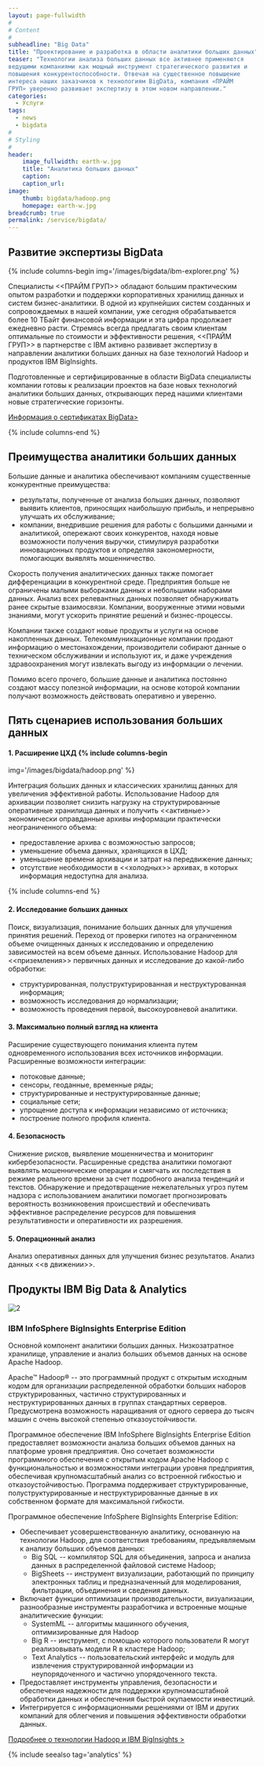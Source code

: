 ```yaml
---
layout: page-fullwidth
#
# Content
#
subheadline: "Big Data"
title: "Проектирование и разработка в области аналитики больших данных"
teaser: "Технологии анализа больших данных все активнее применяются
ведущими компаниями как мощный инструмент стратегического развития и
повышения конкурентоспособности. Отвечая на существенное повышение
интереса наших заказчиков к технологиям BigData, компания «ПРАЙМ
ГРУП» уверенно развивает экспертизу в этом новом направлении."
categories: 
  - Услуги
tags:
  - news
  - bigdata
#
# Styling
#
header:
    image_fullwidth: earth-w.jpg
    title: "Аналитика больших данных"
    caption: 
    caption_url:
image:
    thumb: bigdata/hadoop.png
    homepage: earth-w.jpg
breadcrumb: true
permalink: /service/bigdata/
---
```


## Развитие экспертизы BigData

{% include columns-begin img='/images/bigdata/ibm-explorer.png' %}

Специалисты <<ПРАЙМ ГРУП>> обладают большим практическим опытом
разработки и поддержки корпоративных хранилищ данных и систем
бизнес-аналитики. В одной из крупнейших систем созданных и
сопровождаемых в нашей компании, уже сегодня обрабатывается более
10&nbsp;ТБайт финансовой информации и эта цифра продолжает ежедневно
расти. Стремясь всегда предлагать своим клиентам оптимальные по
стоимости и эффективности решения, <<ПРАЙМ ГРУП>> в партнерстве с IBМ
активно развивает экспертизу в направлении аналитики больших данных на
базе технологий Hadoop и продуктов IBM BigInsights.

Подготовленные и сертифицированные в области BigData специалисты
компании готовы к реализации проектов на базе новых технологий
аналитики больших данных, открывающих перед нашими клиентами новые
стратегические горизонты.

<a href="/badges/#bigdata"
class="button">Информация о сертификатах BigData></a>

{% include columns-end %}


## Преимущества аналитики больших данных

Большие данные и аналитика обеспечивают компаниям существенные конкурентные преимущества:

- результаты, полученные от анализа больших данных, позволяют выявить
клиентов, приносящих наибольшую прибыль, и непрерывно улучшать их
обслуживание;
- компании, внедрившие решения для работы с большими данными и
аналитикой, опережают своих конкурентов, находя новые возможности
получения выручки, стимулируя разработки инновационных продуктов и
определяя закономерности, помогающих выявлять мошенничество.

Скорость получения аналитических данных также помогает дифференциации
в конкурентной среде. Предприятия больше не ограничены малыми
выборками данных и небольшими наборами данных. Анализ всех релевантных
данных позволяет обнаруживать ранее скрытые взаимосвязи. Компании,
вооруженные этими новыми знаниями, могут ускорить принятие решений и
бизнес-процессы.

Компании также создают новые продукты и услуги на основе накопленных
данных. Телекоммуникационные компании продают информацию о
местонахождении, производители собирают данные о техническом
обслуживании и используют их, и даже учреждения здравоохранения могут
извлекать выгоду из информации о лечении.

Помимо всего прочего, большие данные и аналитика постоянно
создают массу полезной информации, на основе которой компании
получают возможность действовать оперативно и уверенно.


## Пять сценариев использования больших данных

#### 1. Расширение ЦХД {% include columns-begin

img='/images/bigdata/hadoop.png' %} 

Интеграция больших данных и классических хранилищ данных для
увеличения эффективной работы.  Использование Hadoop для архивации
позволяет снизить нагрузку на структурированные оперативные хранилища
данных и получить <<активные>> экономически оправданные архивы
информации практически неограниченного объема:

  - предоставление архива с возможностью запросов;
  - уменьшение объема данных, хранящихся в ЦХД;
  - уменьшение времени архивации и затрат на передвижение данных;
  - отсутствие необходимости в <<холодных>> архивах, в которых информация недоступна для анализа.

{% include columns-end %}

#### 2. Исследование больших данных

Поиск, визуализация, понимание больших данных для улучшения принятия
решений. Переход от проверки гипотез на ограниченном объеме очищенных
данных к исследованию и определению зависимостей на всем объеме
данных.  Использование Hadoop для <<приземления>> первичных данных и
исследование до какой-либо обработки:

  - структурированная, полуструктурированная и
неструктурованная информация;
  - возможность исследования до нормализации;
  - возможность проведения первой, высокоуровневой аналитики.

#### 3. Максимально полный взгляд на клиента

Расширение существующего понимания клиента путем одновременного
использования всех источников информации. Расширенные возможности
интеграции:

  - потоковые данные;
  - сенсоры, геоданные, временные ряды;
  - структурированные и неструктурированные данные;
  - социальные сети;
  - упрощение доступа к информации независимо от источника;
  - построение полного профиля клиента.

#### 4. Безопасность

Снижение рисков, выявление мошенничества и мониторинг
кибербезопасности. Расширенные средства аналитики помогают выявлять
мошеннические операции и смягчать их последствия в режиме реального
времени за счет подробного анализа тенденций и текстов.  Обнаружение и
предотвращение нежелательных угроз путем надзора с использованием
аналитики помогает прогнозировать вероятность возникновения
происшествий и обеспечивать эффективное распределение ресурсов для
повышения результативности и оперативности их разрешения.

#### 5. Операционный анализ

Анализ оперативных данных для улучшения бизнес результатов. Анализ
данных <<в&nbsp;движении>>.

## Продукты IBM Big Data & Analytics

![2]

### IBM InfoSphere BigInsights Enterprise Edition

Основной компонент аналитики больших данных. Низкозатратное хранилище,
управление и анализ больших объемов данных на основе Apache Hadoop.

Apache™ Hadoop® -- это программный продукт с открытым исходным кодом
для организации распределенной обработки больших наборов
структурированных, частично структурированных и неструктурированных
данных в группах стандартных серверов. Предусмотрена возможность
наращивания от одного сервера до тысяч машин с очень высокой степенью
отказоустойчивости.

Программное обеспечение IBM InfoSphere BigInsights Enterprise Edition
предоставляет возможности анализа больших объемов данных на платформе
уровня предприятия. Оно сочетает возможности программного обеспечения
с открытым кодом Apache Hadoop с функциональностью и возможностями
интеграции уровня предприятия, обеспечивая крупномасштабный анализ со
встроенной гибкостью и отказоустойчивостью. Программа поддерживает
структурированные, полуструктурированные и неструктурированные данные
в их собственном формате для максимальной гибкости.

Программное обеспечение InfoSphere BigInsights Enterprise Edition:
 
  - Обеспечивает усовершенствованную аналитику, основанную на
    технологии Hadoop, для соответствия требованиям, предъявляемым к
    анализу больших объемов данных:
    - Big SQL -- компилятор SQL для объединения, запроса и анализа
      данных в распределенной файловой системе Hadoop;
    - BigSheets -- инструмент визуализации, работающий по принципу
      электронных таблиц и предназначенный для моделирования,
      фильтрации, объединения и сведения данных.
  -  Включает функции оптимизации производительности, визуализации,
     разнообразные инструменты разработчика и встроенные мощные
     аналитические функции:
	 - SystemML -- алгоритмы машинного обучения, оптимизированные для Hadoop
     - Big R -- инструмент, с помощью которого пользователи R могут
       реализовывать модели R в кластере Hadoop;
     - Text Analytics -- пользовательский интерфейс и модуль для
       извлечения структурированной информации из неупорядоченного и
       частично упорядоченного текста.
  -  Предоставляет инструменты управления, безопасности и обеспечения
     надежности для поддержки крупномасштабной обработки данных и
     обеспечения быстрой окупаемости инвестиций.
  -  Интегрируется с информационными решениями от IBM и других
     компаний для облегчения и повышения эффективности обработки
     данных.

<a href="http://www.ibm.com/analytics/ru/ru/technology/hadoop/"
class="button">Подробнее о технологии Hadoop и IBM BigInsights ></a>

{% include seealso tag='analytics' %}


 [1]: https://www.youracclaim.com/user/mikhail-salakhov
 [2]: /images/bigdata/ibm-platform.png
 [3]: /images/bigdata/big-storage.jpg
 [4]: #
 [5]: #
 [6]: #
 [7]: #
 [8]: #
 [9]: #
 [10]: #

